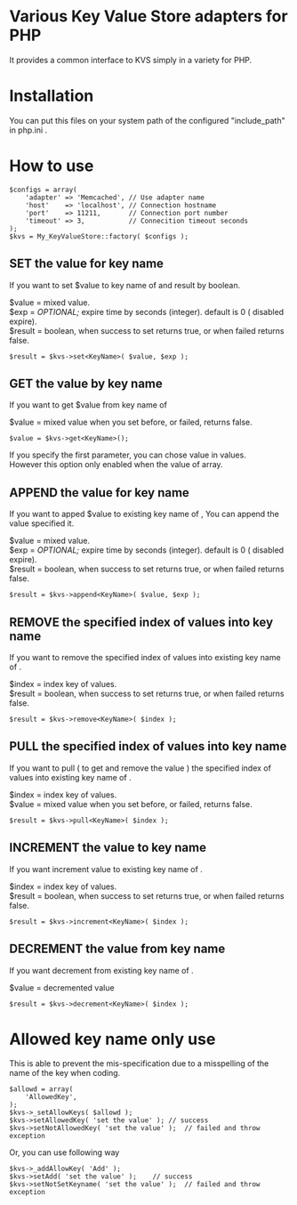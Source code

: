 Various Key Value Store adapters for PHP
=========================

It provides a common interface to KVS simply in a variety for PHP.  
  
# Installation
  
You can put this files on your system path of the configured "include_path" in php.ini .  
  
  
# How to use
  
    $configs = array(
        'adapter' => 'Memcached', // Use adapter name
        'host'    => 'localhost', // Connection hostname
        'port'    => 11211,       // Connection port number
        'timeout' => 3,           // Connecition timeout seconds
    );
    $kvs = My_KeyValueStore::factory( $configs );
  
## SET the value for key name
If you want to set $value to key name of <KeyName> and result by boolean.  
  
$value  = mixed value.  
$exp    = _OPTIONAL;_ expire time  by seconds (integer). default is 0 ( disabled expire).  
$result = boolean, when success to set returns true, or when failed returns false.  
    
    $result = $kvs->set<KeyName>( $value, $exp );


## GET the value by key name
If you want to get $value from key name of <KeyName>  
  
$value = mixed value when you set before, or failed, returns false.  
    
    $value = $kvs->get<KeyName>();

If you specify the first parameter, you can chose value in <KeyName> values.  
However this option only enabled when the value of array.  
  
  

## APPEND the value for key name
If you want to apped $value to existing key name of <KeyName>, You can append the value specified it.  
  
$value  = mixed value.  
$exp    = _OPTIONAL;_ expire time  by seconds (integer). default is 0 ( disabled expire).  
$result = boolean, when success to set returns true, or when failed returns false.  
  
    $result = $kvs->append<KeyName>( $value, $exp );
  
## REMOVE the specified index of values into key name
If you want to remove the specified index of values into existing key name of <KeyName>.  
  
$index  = index key of values.  
$result = boolean, when success to set returns true, or when failed returns false.  
  
    $result = $kvs->remove<KeyName>( $index );
  
  
  
## PULL the specified index of values into key name
If you want to pull ( to get and remove the value ) the specified index of values into existing key name of <KeyName>.  
  
$index  = index key of values.  
$value  = mixed value when you set before, or failed, returns false.  
  
    $result = $kvs->pull<KeyName>( $index );
  
  
## INCREMENT the value to key name
If you want increment value to existing key name of <KeyName>.  
  
$index  = index key of values.  
$result = boolean, when success to set returns true, or when failed returns false.  
  
    $result = $kvs->increment<KeyName>( $index );
  
  
  
## DECREMENT the value from key name
If you want decrement from existing key name of <KeyName>.  
  
$value  = decremented value  
  
    $result = $kvs->decrement<KeyName>( $index );
  
  
  
  
# Allowed key name only use
This is able to prevent the mis-specification due to a misspelling of the name of the key when coding.  
  
    $allowd = array(
        'AllowedKey',
    );
    $kvs->_setAllowKeys( $allowd );
    $kvs->setAllowedKey( 'set the value' );	// success
    $kvs->setNotAllowedKey( 'set the value' );	// failed and throw exception
  
Or, you can use following way  
  
    $kvs->_addAllowKey( 'Add' );
    $kvs->setAdd( 'set the value' );	// success
    $kvs->setNotSetKeyname( 'set the value' );	// failed and throw exception
  

